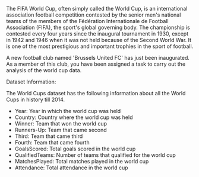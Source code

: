 The FIFA World Cup, often simply called the World Cup, is an international association football competition contested by the senior men's national teams of the members of the Fédération Internationale de Football Association (FIFA), the sport's global governing body. The championship is contested every four years since the inaugural tournament in 1930, except in 1942 and 1946 when it was not held because of the Second World War. It is one of the most prestigious and important trophies in the sport of football.

A new football club named 'Brussels United FC' has just been inaugurated. As a member of this club, you have been assigned a task to carry out the analysis of the world cup data.

Dataset Information:

The World Cups dataset has the following information about all the World Cups in history till 2014.
- Year: Year in which the world cup was held
- Country: Country where the world cup was held
- Winner: Team that won the world cup
- Runners-Up: Team that came second
- Third: Team that came third
- Fourth: Team that came fourth
- GoalsScored: Total goals scored in the world cup
- QualifiedTeams: Number of teams that qualified for the world cup
- MatchesPlayed: Total matches played in the world cup
- Attendance: Total attendance in the world cup
